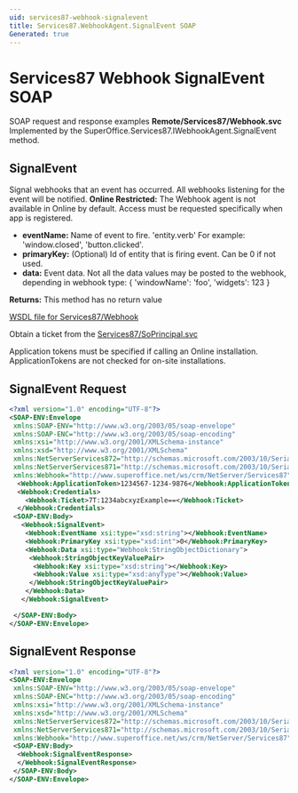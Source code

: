 ```yaml
---
uid: services87-webhook-signalevent
title: Services87.WebhookAgent.SignalEvent SOAP
Generated: true
---
```


# Services87 Webhook SignalEvent SOAP

SOAP request and response examples **Remote/Services87/Webhook.svc**
Implemented by the <see cref="M:SuperOffice.Services87.IWebhookAgent.SignalEvent">SuperOffice.Services87.IWebhookAgent.SignalEvent</see> method.

## SignalEvent

Signal webhooks that an event has occurred. All webhooks listening for the event will be notified.
<para /><b>Online Restricted:</b> The Webhook agent is not available in Online by default. Access must be requested specifically when app is registered.

* **eventName:** Name of event to fire. 'entity.verb' For example: 'window.closed', 'button.clicked'.
* **primaryKey:** (Optional) Id of entity that is firing event. Can be 0 if not used.
* **data:** Event data. Not all the data values may be posted to the webhook, depending in webhook type: { 'windowName': 'foo', 'widgets': 123 }

**Returns:** This method has no return value


[WSDL file for Services87/Webhook](../Services87-Webhook.md)

Obtain a ticket from the [Services87/SoPrincipal.svc](../SoPrincipal/SoPrincipal.md)

Application tokens must be specified if calling an Online installation. ApplicationTokens are not checked for on-site installations.

## SignalEvent Request

```xml
<?xml version="1.0" encoding="UTF-8"?>
<SOAP-ENV:Envelope
 xmlns:SOAP-ENV="http://www.w3.org/2003/05/soap-envelope"
 xmlns:SOAP-ENC="http://www.w3.org/2003/05/soap-encoding"
 xmlns:xsi="http://www.w3.org/2001/XMLSchema-instance"
 xmlns:xsd="http://www.w3.org/2001/XMLSchema"
 xmlns:NetServerServices872="http://schemas.microsoft.com/2003/10/Serialization/Arrays"
 xmlns:NetServerServices871="http://schemas.microsoft.com/2003/10/Serialization/"
 xmlns:Webhook="http://www.superoffice.net/ws/crm/NetServer/Services87">
  <Webhook:ApplicationToken>1234567-1234-9876</Webhook:ApplicationToken>
  <Webhook:Credentials>
    <Webhook:Ticket>7T:1234abcxyzExample==</Webhook:Ticket>
  </Webhook:Credentials>
 <SOAP-ENV:Body>
   <Webhook:SignalEvent>
    <Webhook:EventName xsi:type="xsd:string"></Webhook:EventName>
    <Webhook:PrimaryKey xsi:type="xsd:int">0</Webhook:PrimaryKey>
    <Webhook:Data xsi:type="Webhook:StringObjectDictionary">
     <Webhook:StringObjectKeyValuePair>
      <Webhook:Key xsi:type="xsd:string"></Webhook:Key>
      <Webhook:Value xsi:type="xsd:anyType"></Webhook:Value>
     </Webhook:StringObjectKeyValuePair>
    </Webhook:Data>
   </Webhook:SignalEvent>

 </SOAP-ENV:Body>
</SOAP-ENV:Envelope>

```


## SignalEvent Response

```xml
<?xml version="1.0" encoding="UTF-8"?>
<SOAP-ENV:Envelope
 xmlns:SOAP-ENV="http://www.w3.org/2003/05/soap-envelope"
 xmlns:SOAP-ENC="http://www.w3.org/2003/05/soap-encoding"
 xmlns:xsi="http://www.w3.org/2001/XMLSchema-instance"
 xmlns:xsd="http://www.w3.org/2001/XMLSchema"
 xmlns:NetServerServices872="http://schemas.microsoft.com/2003/10/Serialization/Arrays"
 xmlns:NetServerServices871="http://schemas.microsoft.com/2003/10/Serialization/"
 xmlns:Webhook="http://www.superoffice.net/ws/crm/NetServer/Services87">
 <SOAP-ENV:Body>
  <Webhook:SignalEventResponse>
  </Webhook:SignalEventResponse>
 </SOAP-ENV:Body>
</SOAP-ENV:Envelope>

```

